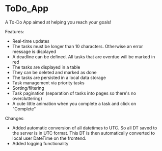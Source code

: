 # ToDo_App

A To-Do App aimed at helping you reach your goals!

Features:
- Real-time updates
- The tasks must be longer than 10 characters. Otherwise an error message is displayed
- A deadline can be defined. All tasks that are overdue will be marked in red
- The tasks are displayed in a table
- They can be deleted and marked as done
- The tasks are persisted in a local data storage
- Task management via priority tasks
- Sorting/filtering
- Task pagination (separation of tasks into pages so there's no overcluttering)
- A cute little animation when you complete a task and click on "Complete"

Changes:
- Added automatic conversion of all datetimes to UTC. So all DT saved to the server is in UTC format. This DT is then automatically converted to local user DateTime on the frontend.
- Added logging functionality
